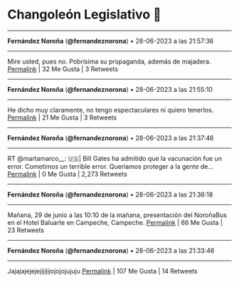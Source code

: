 # Changoleón Legislativo 🙈
*****
**Fernández Noroña** (**@fernandeznorona**) • 28-06-2023 a las 21:57:36
*****
Mire usted, pues no. Pobrísima su propaganda, además de majadera.
[Permalink](https://twitter.com/fernandeznorona/status/1674296037194842115) | 32 Me Gusta | 3 Retweets
*****
**Fernández Noroña** (**@fernandeznorona**) • 28-06-2023 a las 21:55:10
*****
He dicho muy claramente, no tengo espectaculares ni quiero tenerlos.
[Permalink](https://twitter.com/fernandeznorona/status/1674295424180449280) | 21 Me Gusta | 3 Retweets
*****
**Fernández Noroña** (**@fernandeznorona**) • 28-06-2023 a las 21:37:46
*****
RT @martamarco__: 🇺🇸| Bill Gates ha admitido que la vacunación fue un error.
Cometimos un terrible error. Queríamos proteger a la gente de…
[Permalink](https://twitter.com/fernandeznorona/status/1674291043813011456) | 0 Me Gusta | 2,273 Retweets
*****
**Fernández Noroña** (**@fernandeznorona**) • 28-06-2023 a las 21:36:18
*****
Mañana, 29 de junio a las 10:10 de la mañana, presentación del NoroñaBus en el Hotel Baluarte en Campeche, Campeche.
[Permalink](https://twitter.com/fernandeznorona/status/1674290677159452675) | 66 Me Gusta | 23 Retweets
*****
**Fernández Noroña** (**@fernandeznorona**) • 28-06-2023 a las 21:33:46
*****
Jajajajejejejijijijojojojujuju
[Permalink](https://twitter.com/fernandeznorona/status/1674290037783945218) | 107 Me Gusta | 14 Retweets